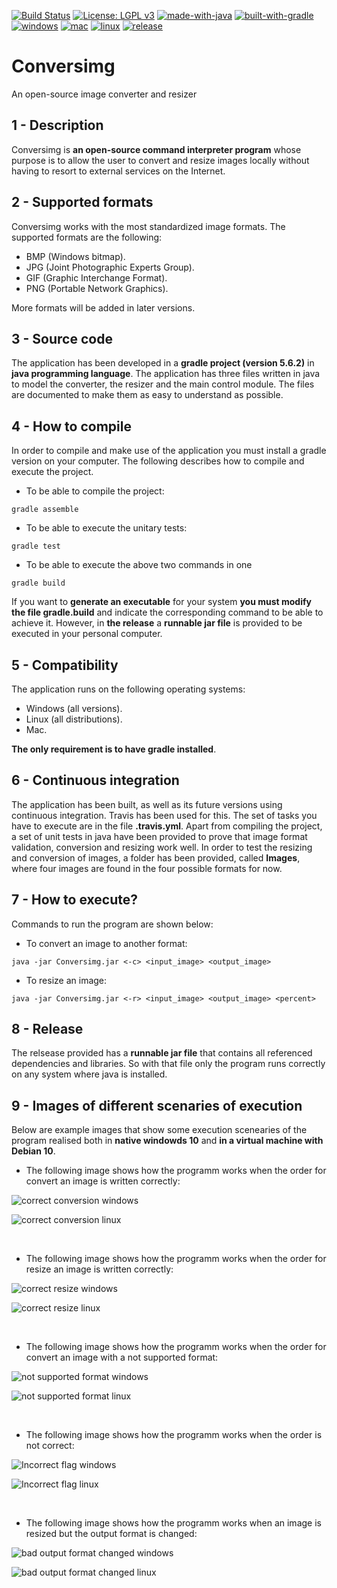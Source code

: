 [![Build Status](https://travis-ci.org/ZgzInfinity/Conversimg.svg?branch=master)](https://travis-ci.org/ZgzInfinity/Conversimg)
[![License: LGPL v3](https://img.shields.io/badge/License-LGPL%20v3-blue.svg)](https://www.gnu.org/licenses/lgpl-3.0)
[![made-with-java](https://img.shields.io/badge/Made%20with-java-e01250.svg)](https://www.java.com/es/download/)
[![built-with-gradle](https://img.shields.io/badge/Built%20with-gradle-1a3ef3.svg)](https://gradle.org/install/)
[![windows](https://img.shields.io/badge/Windows%20-compatible-1df31a.svg)](https://www.microsoft.com/es-es/windows)
[![mac](https://img.shields.io/badge/Mac%20-compatible-1df31a.svg)](https://www.apple.com/es/mac/)
[![linux](https://img.shields.io/badge/Linux%20-compatible-1df31a.svg)](https://www.linux.org/)
[![release](https://img.shields.io/badge/Version%20-Conversimg_1.0-FF0000.svg)](https://github.com/ZgzInfinity/Conversimg/releases)



# Conversimg
An open-source image converter and resizer


## 1 - Description

Conversimg is **an open-source command interpreter program** whose purpose is to allow the user to convert and resize images 
locally without having to resort to external services on the Internet.


## 2 - Supported formats

Conversimg works with the most standardized image formats. The supported formats are the following:

* BMP (Windows bitmap).
* JPG (Joint Photographic Experts Group).
* GIF (Graphic Interchange Format).
* PNG (Portable Network Graphics).

More formats will be added in later versions.


## 3 - Source code

The application has been developed in a **gradle project (version 5.6.2)** in **java programming language**. The application has
three files written in java to model the converter, the resizer and the main control module. The files are documented to make 
them as easy to understand as possible.


## 4 - How to compile

In order to compile and make use of the application you must install a gradle version on your computer. The following describes 
how to compile and execute the project.

* To be able to compile the project:

```
gradle assemble
```

* To be able to execute the unitary tests:

```
gradle test
```

* To be able to execute the above two commands in one

```
gradle build
```

If you want to **generate an executable** for your system **you must modify the file gradle.build** and indicate the
corresponding command to be able to achieve it. However, in **the release** a **runnable jar file** is provided to
be executed in your personal computer.


## 5 - Compatibility 

The application runs on the following operating systems:

* Windows (all versions).
* Linux (all distributions).
* Mac.

**The only requirement is to have gradle installed**.


## 6 - Continuous integration

The application has been built, as well as its future versions using continuous integration. Travis has been used for this. The
set of tasks you have to execute are in the file **.travis.yml**. Apart from compiling the project, a set of unit tests in java
have been provided to prove that image format validation, conversion and resizing work well. In order to test the resizing and 
conversion of images, a folder has been provided, called **Images**, where four images are found in the four possible formats
for now.

## 7 - How to execute?

Commands to run the program are shown below:

* To convert an image to another format:

```
java -jar Conversimg.jar <-c> <input_image> <output_image> 

```

* To resize an image:

```
java -jar Conversimg.jar <-r> <input_image> <output_image> <percent>
```

## 8 - Release

The relsease provided has a **runnable jar file** that contains all referenced dependencies and libraries. So with that file
only the program runs correctly on any system where java is installed.


## 9 - Images of different scenaries of execution

Below are example images that show some execution scenearies of the program realised both in **native windowds 10** and **in a
virtual machine with Debian 10**.


* The following image shows how the programm works when the order for convert an image is written correctly:  

![correct conversion windows](https://i.ibb.co/T8Fvnfb/1.jpg)


![correct conversion linux](https://i.ibb.co/tbmcX4T/4.jpg)  

&nbsp;


* The following image shows how the programm works when the order for resize an image is written correctly:

![correct resize windows](https://i.ibb.co/dD9mv7z/2.jpg)


![correct resize linux](https://i.ibb.co/ynfxfGR/5.jpg)

&nbsp;


* The following image shows how the programm works when the order for convert an image with a not supported format:

![not supported format windows](https://i.ibb.co/mb9QHTw/3.jpg)


![not supported format linux](https://i.ibb.co/qCHMPz9/2.jpg)

&nbsp;


* The following image shows how the programm works when the order is not correct:

![Incorrect flag windows](https://i.ibb.co/t2zf566/3.jpg)


![Incorrect flag linux](https://i.ibb.co/vX8LDqv/0.jpg)

&nbsp;


* The following image shows how the programm works when an image is resized but the output format is changed:

![bad output format changed windows](https://i.ibb.co/d2fQSbJ/0.jpg)


![bad output format changed linux](https://i.ibb.co/SdTcJNc/0.jpg)









